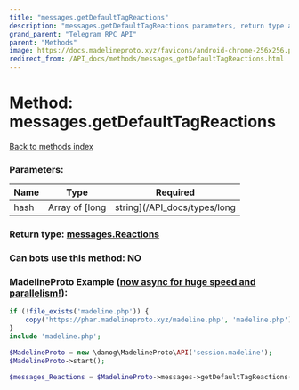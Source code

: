 ```yaml
---
title: "messages.getDefaultTagReactions"
description: "messages.getDefaultTagReactions parameters, return type and example"
grand_parent: "Telegram RPC API"
parent: "Methods"
image: https://docs.madelineproto.xyz/favicons/android-chrome-256x256.png
redirect_from: /API_docs/methods/messages_getDefaultTagReactions.html
---
```

# Method: messages.getDefaultTagReactions
[Back to methods index](index.html)



### Parameters:

| Name     |    Type       | Required |
|----------|---------------|----------|
|hash|Array of [long|string](/API_docs/types/long|string.html) | Optional|


### Return type: [messages.Reactions](/API_docs/types/messages.Reactions.html)

### Can bots use this method: **NO**


### MadelineProto Example ([now async for huge speed and parallelism!](https://docs.madelineproto.xyz/docs/ASYNC.html)):


```php
if (!file_exists('madeline.php')) {
    copy('https://phar.madelineproto.xyz/madeline.php', 'madeline.php');
}
include 'madeline.php';

$MadelineProto = new \danog\MadelineProto\API('session.madeline');
$MadelineProto->start();

$messages_Reactions = $MadelineProto->messages->getDefaultTagReactions(hash: [$long|string, $long|string], );
```

